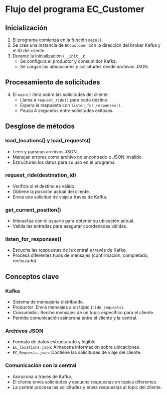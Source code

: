 # Flujo del programa EC_Customer

## Inicialización
1. El programa comienza en la función `main()`.
2. Se crea una instancia de `ECCustomer` con la dirección del broker Kafka y el ID del cliente.
3. Durante la inicialización (`__init__`):
   - Se configura el productor y consumidor Kafka.
   - Se cargan las ubicaciones y solicitudes desde archivos JSON.

## Procesamiento de solicitudes
4. El `main()` itera sobre las solicitudes del cliente:
   - Llama a `request_ride()` para cada destino.
   - Espera la respuesta con `listen_for_responses()`.
   - Pausa 4 segundos entre solicitudes exitosas.

## Desglose de métodos

### load_locations() y load_requests()
- Leen y parsean archivos JSON.
- Manejan errores como archivo no encontrado o JSON inválido.
- Estructuran los datos para su uso en el programa.

### request_ride(destination_id)
- Verifica si el destino es válido.
- Obtiene la posición actual del cliente.
- Envía una solicitud de viaje a través de Kafka.

### get_current_position()
- Interactúa con el usuario para obtener su ubicación actual.
- Valida las entradas para asegurar coordenadas válidas.

### listen_for_responses()
- Escucha las respuestas de la central a través de Kafka.
- Procesa diferentes tipos de mensajes (confirmación, completado, rechazado).

## Conceptos clave

### Kafka
- Sistema de mensajería distribuido.
- Productor: Envía mensajes a un topic (`ride_requests`).
- Consumidor: Recibe mensajes de un topic específico para el cliente.
- Permite comunicación asíncrona entre el cliente y la central.

### Archivos JSON
- Formato de datos estructurado y legible.
- `EC_locations.json`: Almacena información sobre ubicaciones.
- `EC_Requests.json`: Contiene las solicitudes de viaje del cliente.

### Comunicación con la central
- Asíncrona a través de Kafka.
- El cliente envía solicitudes y escucha respuestas en topics diferentes.
- La central procesa las solicitudes y envía respuestas al topic del cliente.
